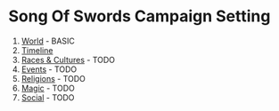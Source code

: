 # Song Of Swords Campaign Setting

1. [World](world/world.md) - BASIC
1. [Timeline](timeline/timeline.md)
1. [Races & Cultures]() - TODO
1. [Events]() - TODO
1. [Religions]() - TODO
1. [Magic]() - TODO
1. [Social]() - TODO
